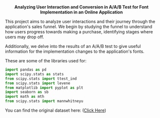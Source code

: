 <p align="center"><b>Analyzing User Interaction and Conversion in A/A/B Test for Font Implementation in an Online Application</b></p>

This project aims to analyze user interactions and their journey through the application's sales funnel. We begin by studying the funnel to understand how users progress towards making a purchase, identifying stages where users may drop off.

Additionally, we delve into the results of an A/A/B test to give useful information for the implementation changes to the application's fonts. 

These are some of the libraries used for: 

```python
import pandas as pd
import scipy.stats as stats
from scipy.stats import ttest_ind
from scipy.stats import levene
from matplotlib import pyplot as plt
import seaborn as sb
import math as mth
from scipy.stats import mannwhitneyu
```
You can find the original dataset here: ([Click Here]([logs_exp_us.csv](https://github.com/Natcol05/project-1/blob/f0d815a6511195b94b5a2b00e0944e3bb5c2597d/logs_exp_us.csv)))

